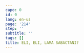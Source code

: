 ```yaml
---
capo: 0
id: 0
lang: en-us
page: '214'
step: ''
subtitle: ''
tags: []
title: ELI, ELI, LAMA SABACTANI?
---
```

